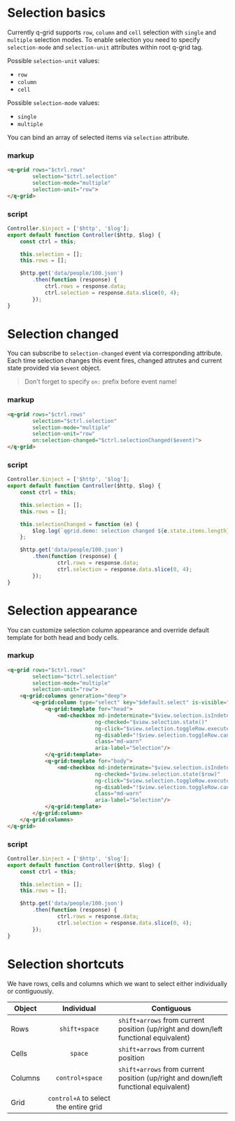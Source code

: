 # Selection basics
Currently q-grid supports `row`, `column` and `cell` selection with `single` and `multiple` selection modes. 
To enable selection you need to specify `selection-mode` and `selection-unit` attributes within root q-grid tag.

Possible `selection-unit` values:
- `row`
- `column`
- `cell`

Possible `selection-mode` values:
- `single`
- `multiple`

You can bind an array of selected items via `selection` attribute. 

### markup

```html
<q-grid rows="$ctrl.rows"
        selection="$ctrl.selection"
        selection-mode="multiple"
        selection-unit="row">
</q-grid>
```

### script

```javascript
Controller.$inject = ['$http', '$log'];
export default function Controller($http, $log) {
	const ctrl = this;

	this.selection = [];
	this.rows = [];

	$http.get('data/people/100.json')
		.then(function (response) {
			ctrl.rows = response.data;
			ctrl.selection = response.data.slice(0, 4);
		});
}
```

# Selection changed

You can subscribe to `selection-changed` event via corresponding attribute. Each time selection changes this event fires, changed attrutes and current state provided via `$event` object.

> Don't forget to specify `on:` prefix before event name! 

### markup

```html
<q-grid rows="$ctrl.rows"
        selection="$ctrl.selection"
        selection-mode="multiple"
        selection-unit="row"
        on:selection-changed="$ctrl.selectionChanged($event)">
</q-grid>
```

### script

```javascript
Controller.$inject = ['$http', '$log'];
export default function Controller($http, $log) {
	const ctrl = this;

	this.selection = [];
	this.rows = [];

	this.selectionChanged = function (e) {
		$log.log(`qgrid.demo: selection changed ${e.state.items.length} on ${e.state.unit} unit and ${e.state.mode} mode`);
	};

	$http.get('data/people/100.json')
		.then(function (response) {
				ctrl.rows = response.data;
				ctrl.selection = response.data.slice(0, 4);
		});
}
```

# Selection appearance

You can customize selection column appearance and override default template for both head and body cells.

### markup

```html
<q-grid rows="$ctrl.rows"
        selection="$ctrl.selection"
        selection-mode="multiple"
        selection-unit="row">
	<q-grid:columns generation="deep">
		<q-grid:column type="select" key="$default.select" is-visible="true">
			<q-grid:template for="head">
				<md-checkbox md-indeterminate="$view.selection.isIndeterminate()"
							ng-checked="$view.selection.state()"
							ng-click="$view.selection.toggleRow.execute()"
							ng-disabled="!$view.selection.toggleRow.canExecute()"
							class="md-warn"
							aria-label="Selection"/>
			</q-grid:template>
			<q-grid:template for="body">
				<md-checkbox md-indeterminate="$view.selection.isIndeterminate($row)"
							ng-checked="$view.selection.state($row)"
							ng-click="$view.selection.toggleRow.execute($row)"
							ng-disabled="!$view.selection.toggleRow.canExecute($row)"
							class="md-warn"
							aria-label="Selection"/>
			</q-grid:template>
		</g-grid:column>
	</q-grid:columns>
</q-grid>
```

### script

```javascript
Controller.$inject = ['$http', '$log'];
export default function Controller($http, $log) {
	const ctrl = this;

	this.selection = [];
	this.rows = [];

	$http.get('data/people/100.json')
		.then(function (response) {
				ctrl.rows = response.data;
				ctrl.selection = response.data.slice(0, 4);
		});
}
```


# Selection shortcuts
We have rows, cells and columns which we want to select either individually or contiguously.

|   Object      | Individual      | Contiguous                                                                         |
| ------------- |:-------------:  | -----                                                                              |
| Rows          | `shift+space`   | `shift+arrows` from current position (up/right and down/left functional equivalent)|
| Cells         | 	`space`       | `shift+arrows` from current position                                               |
| Columns       | `control+space` | `shift+arrows` from current position (up/right and down/left functional equivalent)|
| Grid          | `control+A` to select the entire grid                                                                |